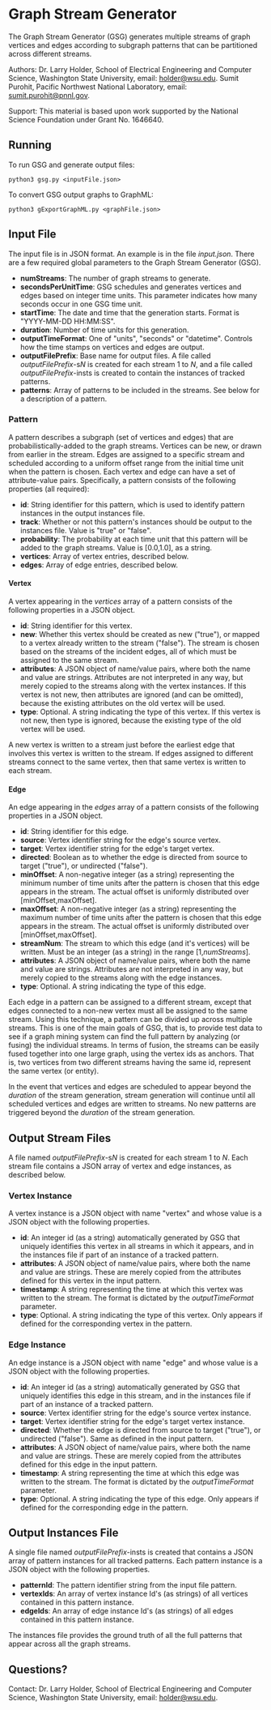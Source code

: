 # Graph Stream Generator

The Graph Stream Generator (GSG) generates multiple streams of graph vertices and edges according to subgraph patterns that can be partitioned across different streams.

Authors: Dr. Larry Holder, School of Electrical Engineering and Computer Science, Washington State University, email: holder@wsu.edu. Sumit Purohit, Pacific Northwest National Laboratory, email: sumit.purohit@pnnl.gov.

Support: This material is based upon work supported by the National Science Foundation under Grant No. 1646640.

## Running

To run GSG and generate output files:

```python3 gsg.py <inputFile.json>```

To convert GSG output graphs to GraphML:

```python3 gExportGraphML.py <graphFile.json>```

## Input File

The input file is in JSON format. An example is in the file *input.json*.
There are a few required global parameters to the Graph Stream Generator (GSG).

* **numStreams**: The number of graph streams to generate.
* **secondsPerUnitTime**: GSG schedules and generates vertices and edges based on integer time units. This parameter indicates how many seconds occur in one GSG time unit.
* **startTime**: The date and time that the generation starts. Format is "YYYY-MM-DD HH:MM:SS".
* **duration**: Number of time units for this generation.
* **outputTimeFormat**: One of "units", "seconds" or "datetime". Controls how the time stamps on vertices and edges are output.
* **outputFilePrefix**: Base name for output files. A file called *outputFilePrefix*-s*N* is created for each stream 1 to *N*, and a file called *outputFilePrefix*-insts is created to contain the instances of tracked patterns.
* **patterns**: Array of patterns to be included in the streams. See below for a description of a pattern.

### Pattern

A pattern describes a subgraph (set of vertices and edges) that are probabilistically-added to the graph streams. Vertices can be new, or drawn from earlier in the stream. Edges are assigned to a specific stream and scheduled according to a uniform offset range from the initial time unit when the pattern is chosen. Each vertex and edge can have a set of attribute-value pairs. Specifically, a pattern consists of the following properties (all required):

* **id**: String identifier for this pattern, which is used to identify pattern instances in the output instances file.
* **track**: Whether or not this pattern's instances should be output to the instances file. Value is "true" or "false".
* **probability**: The probability at each time unit that this pattern will be added to the graph streams. Value is [0.0,1.0], as a string.
* **vertices**: Array of vertex entries, described below.
* **edges**: Array of edge entries, described below.

#### Vertex

A vertex appearing in the *vertices* array of a pattern consists of the following properties in a JSON object.

* **id**: String identifier for this vertex.
* **new**: Whether this vertex should be created as new ("true"), or mapped to a vertex already written to the stream ("false"). The stream is chosen based on the streams of the incident edges, all of which must be assigned to the same stream.
* **attributes**: A JSON object of name/value pairs, where both the name and value are strings. Attributes are not interpreted in any way, but merely copied to the streams along with the vertex instances. If this vertex is not new, then attributes are ignored (and can be omitted), because the existing attributes on the old vertex will be used.
* **type**: Optional. A string indicating the type of this vertex. If this vertex is not new, then type is ignored, because the existing type of the old vertex will be used.

A new vertex is written to a stream just before the earliest edge that involves this vertex is written to the stream. If edges assigned to different streams connect to the same vertex, then that same vertex is written to each stream.

#### Edge

An edge appearing in the *edges* array of a pattern consists of the following properties in a JSON object.

* **id**: String identifier for this edge.
* **source**: Vertex identifier string for the edge's source vertex.
* **target**: Vertex identifier string for the edge's target vertex.
* **directed**: Boolean as to whether the edge is directed from source to target ("true"), or undirected ("false").
* **minOffset**: A non-negative integer (as a string) representing the minimum number of time units after the pattern is chosen that this edge appears in the stream. The actual offset is uniformly distributed over [minOffset,maxOffset].
* **maxOffset**: A non-negative integer (as a string) representing the maximum number of time units after the pattern is chosen that this edge appears in the stream. The actual offset is uniformly distributed over [minOffset,maxOffset].
* **streamNum**: The stream to which this edge (and it's vertices) will be written. Must be an integer (as a string) in the range [1,*numStreams*].
* **attributes**: A JSON object of name/value pairs, where both the name and value are strings. Attributes are not interpreted in any way, but merely copied to the streams along with the edge instances.
* **type**: Optional. A string indicating the type of this edge.

Each edge in a pattern can be assigned to a different stream, except that edges connected to a non-new vertex must all be assigned to the same stream. Using this technique, a pattern can be divided up across multiple streams. This is one of the main goals of GSG, that is, to provide test data to see if a graph mining system can find the full pattern by analyzing (or fusing) the individual streams. In terms of fusion, the streams can be easily fused together into one large graph, using the vertex ids as anchors. That is, two vertices from two different streams having the same id, represent the same vertex (or entity).

In the event that vertices and edges are scheduled to appear beyond the *duration* of the stream generation, stream generation will continue until all scheduled vertices and edges are written to streams. No new patterns are triggered beyond the *duration* of the stream generation.

## Output Stream Files

A file named *outputFilePrefix*-s*N* is created for each stream 1 to *N*. Each stream file contains a JSON array of vertex and edge instances, as described below.

### Vertex Instance

A vertex instance is a JSON object with name "vertex" and whose value is a JSON object with the following properties.

* **id**: An integer id (as a string) automatically generated by GSG that uniquely identifies this vertex in all streams in which it appears, and in the instances file if part of an instance of a tracked pattern.
* **attributes**: A JSON object of name/value pairs, where both the name and value are strings. These are merely copied from the attributes defined for this vertex in the input pattern.
* **timestamp**: A string representing the time at which this vertex was written to the stream. The format is dictated by the *outputTimeFormat* parameter.
* **type**: Optional. A string indicating the type of this vertex. Only appears if defined for the corresponding vertex in the pattern.

### Edge Instance

An edge instance is a JSON object with name "edge" and whose value is a JSON
object with the following properties.

* **id**: An integer id (as a string) automatically generated by GSG that uniquely identifies this edge in this stream, and in the instances file if part of an instance of a tracked pattern.
* **source**: Vertex identifier string for the edge's source vertex instance.
* **target**: Vertex identifier string for the edge's target vertex instance.
* **directed**: Whether the edge is directed from source to target ("true"), or undirected ("false"). Same as defined in the input pattern.
* **attributes**: A JSON object of name/value pairs, where both the name and value are strings. These are merely copied from the attributes defined for this edge in the input pattern.
* **timestamp**: A string representing the time at which this edge was written
 to the stream. The format is dictated by the *outputTimeFormat* parameter.
* **type**: Optional. A string indicating the type of this edge. Only appears if defined for the corresponding edge in the pattern.

## Output Instances File

A single file named *outputFilePrefix*-insts is created that contains a JSON array of pattern instances for all tracked patterns. Each pattern instance is a JSON object with the following properties.

* **patternId**: The pattern identifier string from the input file pattern.
* **vertexIds**: An array of vertex instance Id's (as strings) of all vertices contained in this pattern instance.
* **edgeIds**: An array of edge instance Id's (as strings) of all edges contained in this pattern instance.

The instances file provides the ground truth of all the full patterns that appear across all the graph streams.

## Questions?

Contact: Dr. Larry Holder, School of Electrical Engineering and Computer Science, Washington State University, email: holder@wsu.edu.

